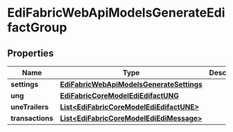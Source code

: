 
# EdiFabricWebApiModelsGenerateEdifactGroup

## Properties
Name | Type | Description | Notes
------------ | ------------- | ------------- | -------------
**settings** | [**EdiFabricWebApiModelsGenerateSettings**](EdiFabricWebApiModelsGenerateSettings.md) |  |  [optional]
**ung** | [**EdiFabricCoreModelEdiEdifactUNG**](EdiFabricCoreModelEdiEdifactUNG.md) |  |  [optional]
**uneTrailers** | [**List&lt;EdiFabricCoreModelEdiEdifactUNE&gt;**](EdiFabricCoreModelEdiEdifactUNE.md) |  |  [optional]
**transactions** | [**List&lt;EdiFabricCoreModelEdiEdiMessage&gt;**](EdiFabricCoreModelEdiEdiMessage.md) |  |  [optional]



